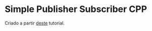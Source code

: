 # Simple Publisher Subscriber CPP

Criado a partir [deste](https://docs.ros.org/en/foxy/Tutorials/Beginner-Client-Libraries/Writing-A-Simple-Cpp-Publisher-And-Subscriber.html) tutorial.
